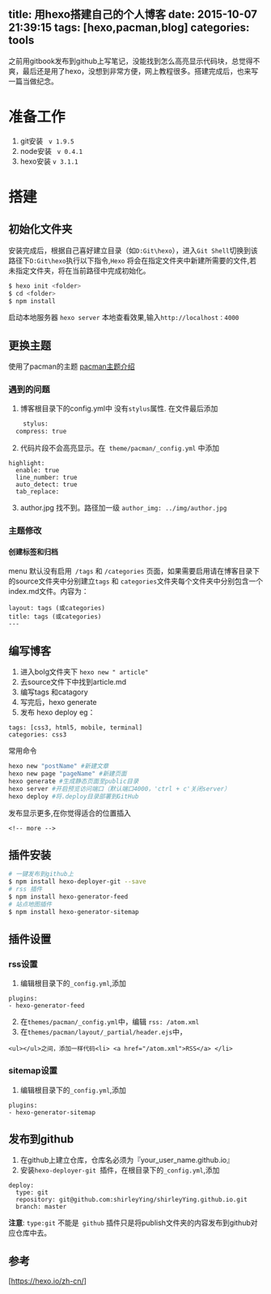 title: 用hexo搭建自己的个人博客
date: 2015-10-07 21:39:15
tags: [hexo,pacman,blog]
categories: tools
---

之前用gitbook发布到github上写笔记，没能找到怎么高亮显示代码块，总觉得不爽，最后还是用了hexo，没想到非常方便，网上教程很多。搭建完成后，也来写一篇当做纪念。

<!-- more -->

# 准备工作
1. git安装 ` v 1.9.5` 
2. node安装 ` v 0.4.1`
3.  hexo安装 `v 3.1.1 `

# 搭建

## 初始化文件夹

安装完成后，根据自己喜好建立目录（如`D:Git\hexo`），进入`Git Shell`切换到该路径下`D:Git\hexo`执行以下指令,`Hexo` 将会在指定文件夹中新建所需要的文件,若未指定文件夹，将在当前路径中完成初始化。

``` bash
$ hexo init <folder>
$ cd <folder>
$ npm install
```

启动本地服务器 ` hexo server `  本地查看效果,输入`http://localhost：4000`
 
## 更换主题
使用了pacman的主题 [pacman主题介绍](http://yangjian.me/pacman/hello/introducing-pacman-theme/)

### 遇到的问题

1.  博客根目录下的config.yml中 没有`stylus`属性.    在文件最后添加
``` bash
    stylus:
  compress: true
```
2. 代码片段不会高亮显示。在` theme/pacman/_config.yml` 中添加
```
highlight:
  enable: true
  line_number: true
  auto_detect: true
  tab_replace:
```
3. author.jpg 找不到。路径加一级 `author_img: ../img/author.jpg ` 

### 主题修改

#### 创建标签和归档

menu 默认没有启用` /tags` 和 `/categories` 
页面，如果需要启用请在博客目录下的source文件夹中分别建立`tags` 和 `categories`文件夹每个文件夹中分别包含一个index.md文件。内容为：
``` 
layout: tags (或categories)
title: tags (或categories)
---
```
## 编写博客

1. 进入bolg文件夹下  `hexo new " article"`
2. 去source文件下中找到article.md 
3. 编写tags 和catagory
4. 写完后，hexo generate
5. 发布 hexo deploy
 eg：
 ```
tags: [css3, html5, mobile, terminal]
categories: css3 

 ```

常用命令
``` bash
hexo new "postName" #新建文章
hexo new page "pageName" #新建页面
hexo generate #生成静态页面至public目录
hexo server #开启预览访问端口（默认端口4000，'ctrl + c'关闭server）
hexo deploy #将.deploy目录部署到GitHub

```
发布显示更多,在你觉得适合的位置插入

```
<!-- more -->
```
 

## 插件安装


``` bash
# 一键发布到github上
$ npm install hexo-deployer-git --save
# rss 插件
$ npm install hexo-generator-feed
# 站点地图插件
$ npm install hexo-generator-sitemap
```
## 插件设置
### rss设置
1. 编辑根目录下的`_config.yml`,添加
```
plugins:
- hexo-generator-feed
```
2. 在`themes/pacman/_config.yml`中，编辑 `rss: /atom.xml`
3. 在`themes/pacman/layout/_partial/header.ejs`中，
```
<ul></ul>之间，添加一样代码<li> <a href="/atom.xml">RSS</a> </li>
```
### sitemap设置
1. 编辑根目录下的`_config.yml`,添加
```
plugins:
- hexo-generator-sitemap
```
## 发布到github
1. 在github上建立仓库，仓库名必须为『your_user_name.github.io』
2. 安装`hexo-deployer-git `插件，在根目录下的`_config.yml`,添加
```
deploy:
  type: git
  repository: git@github.com:shirleyYing/shirleyYing.github.io.git
  branch: master
```
**注意**: `type:git` 不能是` github`
插件只是将publish文件夹的内容发布到github对应仓库中去。

## 参考

[https://hexo.io/zh-cn/]

	
